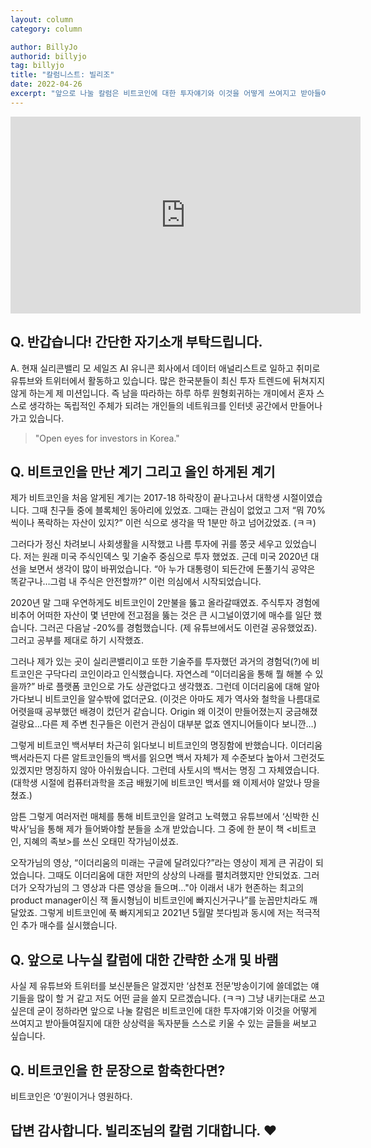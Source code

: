```yaml
---
layout: column
category: column

author: BillyJo
authorid: billyjo
tag: billyjo
title: "칼럼니스트: 빌리조"
date: 2022-04-26
excerpt: "앞으로 나눌 칼럼은 비트코인에 대한 투자얘기와 이것을 어떻게 쓰여지고 받아들여질지에 대한 상상력을 독자분들 스스로 키울 수 있는 글들을 써보고 싶습니다."
---
```


<div class="video">
<iframe width="560" height="315" src="https://www.youtube.com/embed/RxWdceGhY6Y" title="YouTube video player" frameborder="0" allow="accelerometer; autoplay; clipboard-write; encrypted-media; gyroscope; picture-in-picture" allowfullscreen></iframe>
</div>

## Q. 반갑습니다! 간단한 자기소개 부탁드립니다.

A. 현재 실리콘밸리 모 세일즈 AI 유니콘 회사에서 데이터 애널리스트로 일하고 취미로 유튜브와 트위터에서 활동하고 있습니다. 많은 한국분들이 최신 투자 트렌드에 뒤쳐지지 않게 하는게 제 미션입니다. 즉 남을 따라하는 하루 하루 원형회귀하는 개미에서 혼자 스스로 생각하는 독립적인 주체가 되려는 개인들의 네트워크를 인터넷 공간에서 만들어나가고 있습니다.

<blockquote>"Open eyes for investors in Korea."</blockquote>

## Q. 비트코인을 만난 계기 그리고 올인 하게된 계기

제가 비트코인을 처음 알게된 계기는 2017-18 하락장이 끝나고나서 대학생 시절이였습니다. 그때 친구들 중에 블록체인 동아리에 있었죠. 그때는 관심이 없었고 그저 “뭐 70%씩이나 폭락하는 자산이 있지?” 이런 식으로 생각을 딱 1분만 하고 넘어갔었죠. (ㅋㅋ)

그러다가 정신 차려보니 사회생활을 시작했고 나름 투자에 귀를 쫑긋 세우고 있었습니다. 저는 원래 미국 주식인덱스 및 기술주 중심으로 투자 했었죠. 근데 미국 2020년 대선을 보면서 생각이 많이 바뀌었습니다. “아 누가 대통령이 되든간에 돈풀기식 공약은 똑같구나…그럼 내 주식은 안전할까?” 이런 의심에서 시작되었습니다.

2020년 말 그때 우연하게도 비트코인이 2만불을 뚫고 올라갈때였죠. 주식투자 경험에 비추어 어떠한 자산이 몇 년만에 전고점을 뚫는 것은 큰 시그널이였기에 매수를 일단 했습니다. 그러곤 다음날 -20%를 경험했습니다. (제 유튜브에서도 이런걸 공유했었죠). 그러고 공부를 제대로 하기 시작했죠.

그러나 제가 있는 곳이 실리콘밸리이고 또한 기술주를 투자했던 과거의 경험덕(?)에 비트코인은 구닥다리 코인이라고 인식했습니다. 자연스레 “이더리움을 통해 뭘 해볼 수 있을까?” 바로 플랫폼 코인으로 가도 상관없다고 생각했죠. 그런데 이더리움에 대해 알아가다보니 비트코인을 알수밖에 없더군요. (이것은 아마도 제가 역사와 철학을 나름대로 어렷을때 공부했던 배경이 컸던거 같습니다. Origin 왜 이것이 만들어졌는지 궁금해졌걸랑요…다른 제 주변 친구들은 이런거 관심이 대부분 없죠 엔지니어들이다 보니깐…)

그렇게 비트코인 백서부터 차근히 읽다보니 비트코인의 명징함에 반했습니다. 이더리움 백서라든지 다른 알트코인들의 백서를 읽으면 백서 자체가 제 수준보다 높아서 그런것도 있겠지만 명징하지 않아 아쉬웠습니다. 그런데 사토시의 백서는 명징 그 자체였습니다. (대학생 시절에 컴퓨터과학을 조금 배웠기에 비트코인 백서를 왜 이제서야 알았나 땅을 쳤죠.)

암튼 그렇게 여러저런 매체를 통해 비트코인을 알려고 노력했고 유튜브에서 ‘신박한 신박사’님을 통해 제가 들어봐야할 분들을 소개 받았습니다. 그 중에 한 분이 책 <비트코인, 지혜의 족보>를 쓰신 오태민 작가님이셨죠.

오작가님의 영상, “이더리움의 미래는 구글에 달려있다?”라는 영상이 제게 큰 귀감이 되었습니다. 그때도 이더리움에 대한 저만의 상상의 나래를 펼치려했지만 안되었죠. 그러더가 오작가님의 그 영상과 다른 영상을 들으며…"아 이래서 내가 현존하는 최고의 product manager이신 잭 돌시형님이 비트코인에 빠지신거구나”를 눈꼽만치라도 깨달았죠. 그렇게 비트코인에 푹 빠지게되고 2021년 5월말 붓다빔과 동시에 저는 적극적인 추가 매수를 실시했습니다.

## Q. 앞으로 나누실 칼럼에 대한 간략한 소개 및 바램

사실 제 유튜브와 트위터를 보신분들은 알겠지만 ‘삼천포 전문’방송이기에 쓸데없는 얘기들을 많이 할 거 같고 저도 어떤 글을 쓸지 모르겠습니다. (ㅋㅋ) 그냥 내키는대로 쓰고 싶은데 굳이 정하라면 앞으로 나눌 칼럼은 비트코인에 대한 투자얘기와 이것을 어떻게 쓰여지고 받아들여질지에 대한 상상력을 독자분들 스스로 키울 수 있는 글들을 써보고 싶습니다.

## Q. 비트코인을 한 문장으로 함축한다면?

비트코인은 ‘0’원이거나 영원하다.

## 답변 감사합니다.  빌리조님의 칼럼 기대합니다. ♥️